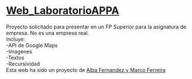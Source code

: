 # <a href="https://marcoapunto.github.io/Web_LaboratorioAPPA/" target="_blank">Web_LaboratorioAPPA

</a>
Proyecto solicitado para presentar en un FP Superior para la asignatura de empresa. No es una empresa real.
<br>
Incluye:
<br>
-API de Google Maps
<br>
-Imagenes
<br>
-Textos
<br>
-Recursividad
<br>
Esta web ha sido un proyecto de <a href="https://github.com/albafdez" target="_blank">Alba Fernandez y <a href="https://github.com/MarcoApunto" target="_blank">Marco Ferreira
</a>
